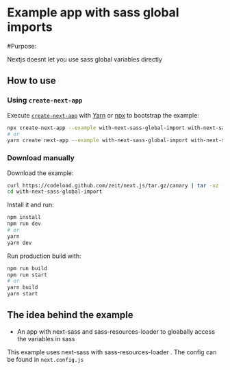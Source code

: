 # Example app with sass global imports

#Purpose:

Nextjs doesnt let you use sass global variables directly

## How to use

### Using `create-next-app`

Execute [`create-next-app`](https://github.com/segmentio/create-next-app) with [Yarn](https://yarnpkg.com/lang/en/docs/cli/create/) or [npx](https://github.com/zkat/npx#readme) to bootstrap the example:

```bash
npx create-next-app --example with-next-sass-global-import with-next-sass-global-import
# or
yarn create next-app --example with-next-sass-global-import with-next-sass-global-import
```

### Download manually

Download the example:

```bash
curl https://codeload.github.com/zeit/next.js/tar.gz/canary | tar -xz --strip=2 next.js-canary/examples/with-next-sass-global-import
cd with-next-sass-global-import
```

Install it and run:

```bash
npm install
npm run dev
# or
yarn
yarn dev
```

Run production build with:

```bash
npm run build
npm run start
# or
yarn build
yarn start
```

## The idea behind the example

- An app with next-sass and sass-resources-loader to gloabally access the variables in sass

This example uses next-sass with sass-resources-loader . The config can be found in `next.config.js`
